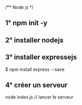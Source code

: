 /**
    Node js
 */
## 1° npm init -y

## 2° installer nodejs


## 3° installer expressejs
$ npm install express --save

## 4° créer un serveur

node index.js // lancer le serveur

